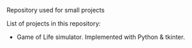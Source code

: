 Repository used for small projects

List of projects in this repository:
-  Game of Life simulator. Implemented with Python & tkinter.